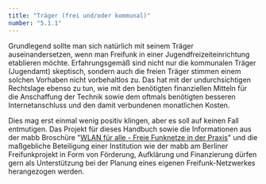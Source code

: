 ```yaml
---
title: "Träger (frei und/oder kommunal)"
number: "5.1.1"
---
```


Grundlegend sollte man sich natürlich mit seinem Träger auseinandersetzen, wenn man Freifunk in einer Jugendfreizeiteinrichtung etablieren möchte. Erfahrungsgemäß sind nicht nur die kommunalen Träger (Jugendamt) skeptisch, sondern auch die freien Träger stimmen einem solchen Vorhaben nicht vorbehaltlos zu. Das hat mit der undurchsichtigen Rechtslage ebenso zu tun, wie mit den benötigten finanziellen Mitteln für die Anschaffung der Technik sowie dem oftmals benötigten besseren Internetanschluss und den damit verbundenen monatlichen Kosten.

Dies mag erst einmal wenig positiv klingen, aber es soll auf keinen Fall entmutigen. Das Projekt für dieses Handbuch sowie die Informationen aus der mabb Broschüre "[WLAN für alle - Freie Funknetze in der Praxis](http://mabb.de/files/content/document/UEBER%20DIE%20MABB/Download-Center/Publikationen/Freifunk-Broschuere/freifunk-publikation-webversion-2-Auflage.pdf.pdf)" und die maßgebliche Beteiligung einer Institution wie der mabb am Berliner Freifunkprojekt in Form von Förderung, Aufklärung und Finanzierung dürfen gern als Unterstützung bei der Planung eines eigenen Freifunk-Netzwerkes herangezogen werden.